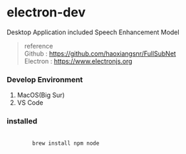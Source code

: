 # electron-dev
Desktop Application included Speech Enhancement Model
> reference<br>
> Github : <https://github.com/haoxiangsnr/FullSubNet><br>
> Electron : <https://www.electronjs.org>

### Develop Environment
1. MacOS(Big Sur)
2. VS Code

### installed
<pre>
    <code>
        brew install npm node
    </code>
</pre>

